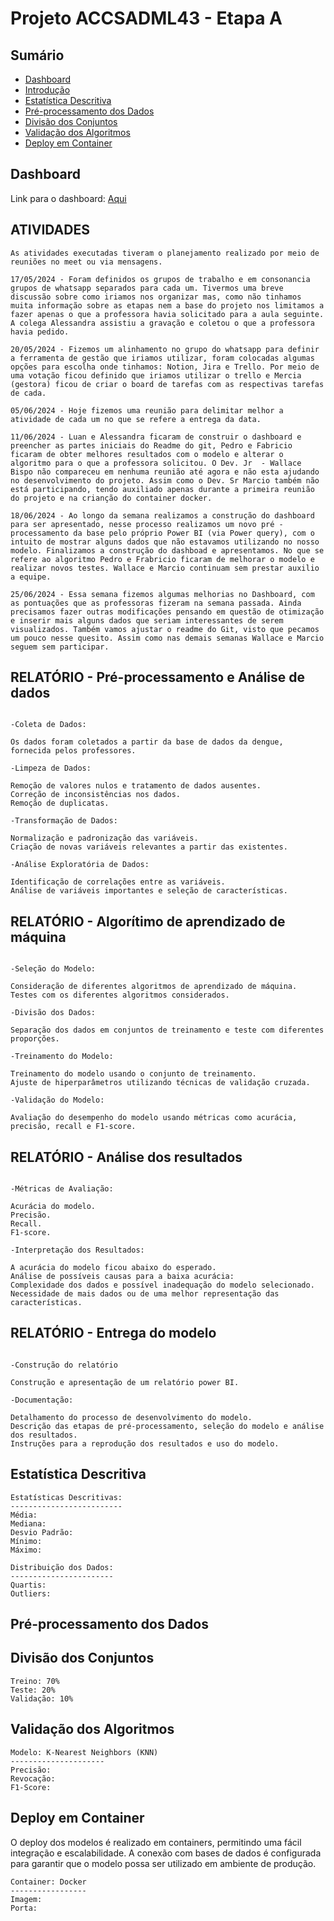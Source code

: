# Projeto ACCSADML43 - Etapa A


## Sumário

- [Dashboard](#Dashboard)
- [Introdução](#introdução)
- [Estatística Descritiva](#estatística-descritiva)
- [Pré-processamento dos Dados](#pré-processamento-dos-dados)
- [Divisão dos Conjuntos](#divisão-dos-conjuntos)
- [Validação dos Algoritmos](#validação-dos-algoritmos)
- [Deploy em Container](#deploy-em-container)

## Dashboard
Link para o dashboard: [Aqui](https://app.powerbi.com/view?r=eyJrIjoiYzM0ZmEwODgtOTg2MS00ZTk4LTg4MDYtZGNkNWVlOWNiZDA0IiwidCI6IjRjZDgzNWY0LTU0NDAtNDA4Zi05M2EzLTk3NWZjMTdjMzg0YSIsImMiOjR9)

## ATIVIDADES
```plaintext
As atividades executadas tiveram o planejamento realizado por meio de reuniões no meet ou via mensagens.

17/05/2024 - Foram definidos os grupos de trabalho e em consonancia grupos de whatsapp separados para cada um. Tivermos uma breve discussão sobre como iriamos nos organizar mas, como não tinhamos muita informação sobre as etapas nem a base do projeto nos limitamos a fazer apenas o que a professora havia solicitado para a aula seguinte. A colega Alessandra assistiu a gravação e coletou o que a professora havia pedido.

20/05/2024 - Fizemos um alinhamento no grupo do whatsapp para definir a ferramenta de gestão que iriamos utilizar, foram colocadas algumas opções para escolha onde tinhamos: Notion, Jira e Trello. Por meio de uma votação ficou definido que iriamos utilizar o trello e Mercia (gestora) ficou de criar o board de tarefas com as respectivas tarefas de cada.

05/06/2024 - Hoje fizemos uma reunião para delimitar melhor a atividade de cada um no que se refere a entrega da data.

11/06/2024 - Luan e Alessandra ficaram de construir o dashboard e preencher as partes iniciais do Readme do git, Pedro e Fabricio ficaram de obter melhores resultados com o modelo e alterar o algoritmo para o que a professora solicitou. O Dev. Jr  - Wallace Bispo não compareceu em nenhuma reunião até agora e não esta ajudando no desenvolvimento do projeto. Assim como o Dev. Sr Marcio também não está participando, tendo auxiliado apenas durante a primeira reunião do projeto e na crianção do container docker.

18/06/2024 - Ao longo da semana realizamos a construção do dashboard para ser apresentado, nesse processo realizamos um novo pré - processamento da base pelo próprio Power BI (via Power query), com o intuito de mostrar alguns dados que não estavamos utilizando no nosso modelo. Finalizamos a construção do dashboad e apresentamos. No que se refere ao algoritmo Pedro e Frabricio ficaram de melhorar o modelo e realizar novos testes. Wallace e Marcio continuam sem prestar auxilio a equipe.

25/06/2024 - Essa semana fizemos algumas melhorias no Dashboard, com as pontuações que as professoras fizeram na semana passada. Ainda precisamos fazer outras modificações pensando em questão de otimização e inserir mais alguns dados que seriam interessantes de serem visualizados. Também vamos ajustar o readme do Git, visto que pecamos um pouco nesse quesito. Assim como nas demais semanas Wallace e Marcio seguem sem participar.
```

## RELATÓRIO - Pré-processamento e Análise de dados
```plaintext

-Coleta de Dados:

Os dados foram coletados a partir da base de dados da dengue, fornecida pelos professores.

-Limpeza de Dados:

Remoção de valores nulos e tratamento de dados ausentes.
Correção de inconsistências nos dados.
Remoção de duplicatas.

-Transformação de Dados:

Normalização e padronização das variáveis.
Criação de novas variáveis relevantes a partir das existentes.

-Análise Exploratória de Dados:

Identificação de correlações entre as variáveis.
Análise de variáveis importantes e seleção de características.
```

## RELATÓRIO - Algorítimo de aprendizado de máquina
```plaintext

-Seleção do Modelo:

Consideração de diferentes algoritmos de aprendizado de máquina.
Testes com os diferentes algoritmos considerados.

-Divisão dos Dados:

Separação dos dados em conjuntos de treinamento e teste com diferentes proporções.

-Treinamento do Modelo:

Treinamento do modelo usando o conjunto de treinamento.
Ajuste de hiperparâmetros utilizando técnicas de validação cruzada.

-Validação do Modelo:

Avaliação do desempenho do modelo usando métricas como acurácia, precisão, recall e F1-score.

```

## RELATÓRIO - Análise dos resultados
```plaintext

-Métricas de Avaliação:

Acurácia do modelo.
Precisão.
Recall.
F1-score.

-Interpretação dos Resultados:

A acurácia do modelo ficou abaixo do esperado.
Análise de possíveis causas para a baixa acurácia:
Complexidade dos dados e possível inadequação do modelo selecionado.
Necessidade de mais dados ou de uma melhor representação das características.

```

## RELATÓRIO - Entrega do modelo
```plaintext

-Construção do relatório

Construção e apresentação de um relatório power BI.

-Documentação:

Detalhamento do processo de desenvolvimento do modelo.
Descrição das etapas de pré-processamento, seleção do modelo e análise dos resultados.
Instruções para a reprodução dos resultados e uso do modelo.
```
## Estatística Descritiva


```plaintext
Estatísticas Descritivas:
-------------------------
Média: 
Mediana:
Desvio Padrão: 
Mínimo: 
Máximo:

Distribuição dos Dados:
-----------------------
Quartis: 
Outliers: 
```

## Pré-processamento dos Dados


## Divisão dos Conjuntos

```plaintext
Treino: 70%
Teste: 20%
Validação: 10%
```

## Validação dos Algoritmos


```plaintext
Modelo: K-Nearest Neighbors (KNN)
---------------------
Precisão: 
Revocação: 
F1-Score: 
```

## Deploy em Container
O deploy dos modelos é realizado em containers, permitindo uma fácil integração e escalabilidade. A conexão com bases de dados é configurada para garantir que o modelo possa ser utilizado em ambiente de produção.

```plaintext
Container: Docker
-----------------
Imagem: 
Porta: 
```
